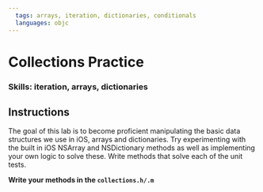 ```yaml
---
  tags: arrays, iteration, dictionaries, conditionals
  languages: objc
---
```


# Collections Practice

### Skills: iteration, arrays, dictionaries

## Instructions

The goal of this lab is to become proficient manipulating the basic data structures we use in iOS, arrays and dictionaries.  Try experimenting with the built in iOS NSArray and NSDictionary methods as well as implementing your own logic to solve these.  Write methods that solve each of the unit tests.

**Write your methods in the `collections.h/.m`**
